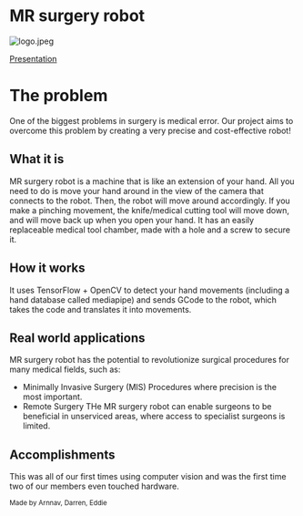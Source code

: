 # MR surgery robot
![logo.jpeg](https://cdn.dorahacks.io/static/files/192b1d04029e5f3f67019d747fd8ee00.jpeg)

[Presentation](https://docs.google.com/presentation/d/1-OTkYc9UCNZcnlWHn-kZj8FSFdbsYsDXQrAuPwv0Ccs/edit#slide=id.g30d51b05db7_0_6)

# The problem
One of the biggest problems in surgery is medical error. Our project aims to overcome this problem by creating a very precise and cost-effective robot!

## What it is
MR surgery robot is a machine that is like an extension of your hand. All you need to do is move your hand around in the view of the camera that connects to the robot. Then, the robot will move around accordingly. If you make a pinching movement, the knife/medical cutting tool will move down, and will move back up when you open your hand. It has an easily replaceable medical tool chamber, made with a hole and a screw to secure it.

## How it works
It uses TensorFlow + OpenCV to detect your hand movements (including a hand database called mediapipe) and sends GCode to the robot, which takes the code and translates it into movements.

## Real world applications
MR surgery robot has the potential to revolutionize surgical procedures for many medical fields, such as:
- Minimally Invasive Surgery (MIS)
Procedures where precision is the most important.
- Remote Surgery
THe MR surgery robot can enable surgeons to be beneficial in unserviced areas, where access to specialist surgeons is limited.

## Accomplishments
This was all of our first times using computer vision and was the first time two of our members even touched hardware.

<small>Made by Arnnav, Darren, Eddie</small>

